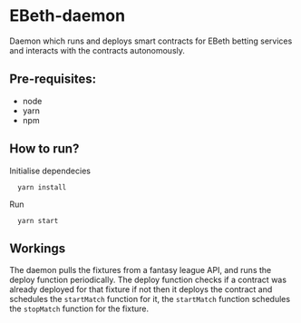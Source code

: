 # EBeth-daemon

Daemon which runs and deploys smart contracts for EBeth betting services and interacts with the contracts autonomously.

## Pre-requisites:
* node
* yarn
* npm

## How to run?
Initialise dependecies
```
  yarn install
```
Run
```
  yarn start
```

## Workings

The daemon pulls the fixtures from a fantasy league API, and runs the deploy function periodically. The deploy function checks if a contract was already deployed for that fixture if not then it deploys the contract and schedules the `startMatch` function for it, the `startMatch` function schedules the `stopMatch` function for the fixture.